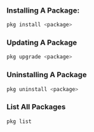 ### Installing A Package:
```bash
pkg install <package>


```
### Updating A Package
```bash
pkg upgrade <package>


```
### Uninstalling A Package
```bash
pkg uninstall <package>


```
### List All Packages
```bash
pkg list


```

